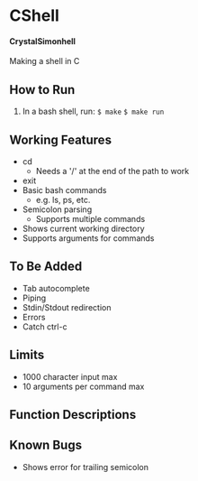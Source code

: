 # CShell
#### CrystalSimonhell
Making a shell in C

## How to Run
1. In a bash shell, run:
  `$ make`
  `$ make run`
  
## Working Features
* cd
  * Needs a '/' at the end of the path to work
* exit
* Basic bash commands
  * e.g. ls, ps, etc.
* Semicolon parsing
  * Supports multiple commands
* Shows current working directory
* Supports arguments for commands

## To Be Added
* Tab autocomplete
* Piping
* Stdin/Stdout redirection
* Errors
* Catch ctrl-c

## Limits
* 1000 character input max
* 10 arguments per command max

## Function Descriptions


## Known Bugs
* Shows error for trailing semicolon